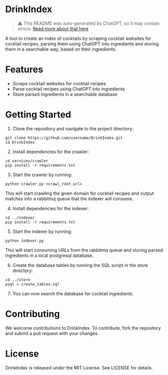 # DrinkIndex
> :warning: This README was auto-generated by ChatGPT, so it may contain errors. [Read more about that here](https://medium.com/@galbashan1/how-chatgpt-got-me-drunk-614d72d37f6f)

A tool to create an index of cocktails by scraping cocktail websites for cocktail recipes, parsing them using ChatGPT into ingredients and storing them in a searchable way, based on their ingredients.

# Features
* Scrape cocktail websites for cocktail recipes
* Parse cocktail recipes using ChatGPT into ingredients
* Store parsed ingredients in a searchable database
# Getting Started
1. Clone the repository and navigate to the project directory:
```
git clone https://github.com/username/DrinkIndex.git
cd DrinkIndex
```

2. Install dependencies for the crawler:
```
cd services/crawler
pip install -r requirements.txt
```
3. Start the crawler by running:
```
python crawler.py <crawl_root_url>
```
This will start crawling the given domain for cocktail recipes and output matches into a rabbitmq queue that the indexer will consume.

4. Install dependencies for the indexer:
```
cd ../indexer
pip install -r requirements.txt
```
5. Start the indexer by running:
```
python indexer.py
```
This will start consuming URLs from the rabbitmq queue and storing parsed ingredients in a local postgresql database.

6. Create the database tables by running the SQL script in the store directory:
```
cd ../store
psql < create_tables.sql
```
7. You can now search the database for cocktail ingredients.

# Contributing
We welcome contributions to DrinkIndex. To contribute, fork the repository and submit a pull request with your changes.

# License
DrinkIndex is released under the MIT License. See LICENSE for details.
